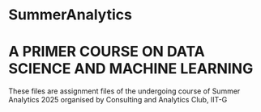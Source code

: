 # SummerAnalytics
# A PRIMER COURSE ON DATA SCIENCE AND MACHINE LEARNING 

These files are assignment files of the undergoing course of Summer Analytics 2025 organised by Consulting and Analytics Club, IIT-G 
